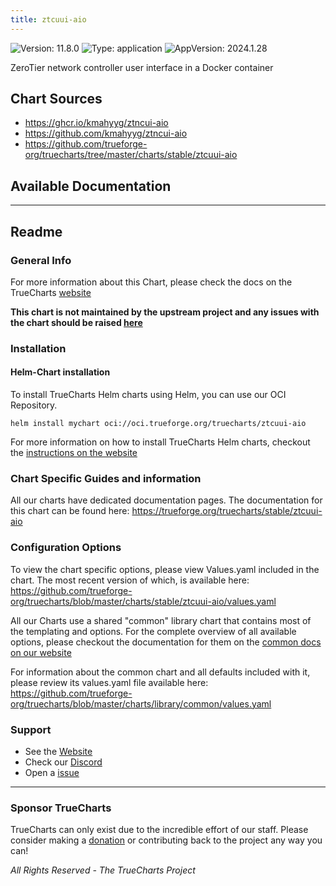 ```yaml
---
title: ztcuui-aio
---
```


![Version: 11.8.0](https://img.shields.io/badge/Version-11.8.0-informational?style=flat-square) ![Type: application](https://img.shields.io/badge/Type-application-informational?style=flat-square) ![AppVersion: 2024.1.28](https://img.shields.io/badge/AppVersion-2024.1.28-informational?style=flat-square)

ZeroTier network controller user interface in a Docker container

## Chart Sources

- https://ghcr.io/kmahyyg/ztncui-aio
- https://github.com/kmahyyg/ztncui-aio
- https://github.com/trueforge-org/truecharts/tree/master/charts/stable/ztcuui-aio

## Available Documentation



---

## Readme


### General Info

For more information about this Chart, please check the docs on the TrueCharts [website](https://trueforge.org/truecharts/stable/ztcuui-aio)

**This chart is not maintained by the upstream project and any issues with the chart should be raised [here](https://github.com/trueforge-org/truecharts/issues/new/choose)**

### Installation

#### Helm-Chart installation

To install TrueCharts Helm charts using Helm, you can use our OCI Repository.

`helm install mychart oci://oci.trueforge.org/truecharts/ztcuui-aio`

For more information on how to install TrueCharts Helm charts, checkout the [instructions on the website](https://trueforge.org/guides/)

### Chart Specific Guides and information

All our charts have dedicated documentation pages.
The documentation for this chart can be found here:
https://trueforge.org/truecharts/stable/ztcuui-aio

### Configuration Options

To view the chart specific options, please view Values.yaml included in the chart.
The most recent version of which, is available here: https://github.com/trueforge-org/truecharts/blob/master/charts/stable/ztcuui-aio/values.yaml

All our Charts use a shared "common" library chart that contains most of the templating and options.
For the complete overview of all available options, please checkout the documentation for them on the [common docs on our website](https://trueforge.org/common/)

For information about the common chart and all defaults included with it, please review its values.yaml file available here: https://github.com/trueforge-org/truecharts/blob/master/charts/library/common/values.yaml

### Support

- See the [Website](https://truecharts.org)
- Check our [Discord](https://discord.gg/tVsPTHWTtr)
- Open a [issue](https://github.com/trueforge-org/truecharts/issues/new/choose)

---

### Sponsor TrueCharts

TrueCharts can only exist due to the incredible effort of our staff.
Please consider making a [donation](https://trueforge.org/general/sponsor/) or contributing back to the project any way you can!

_All Rights Reserved - The TrueCharts Project_

